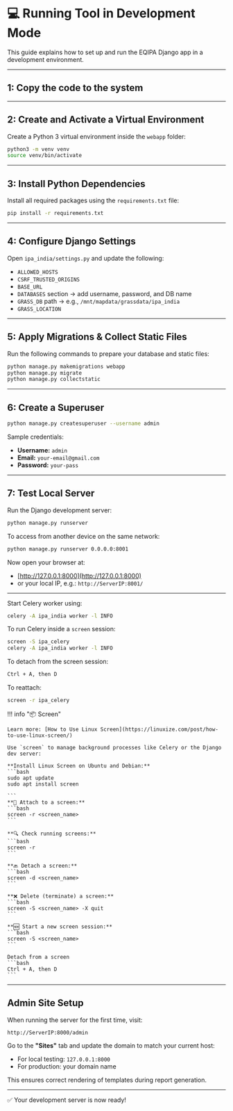 # 💻 Running Tool in Development Mode

This guide explains how to set up and run the EQIPA Django app in a development environment.

---

## 1: Copy the code to the system


---

## 2: Create and Activate a Virtual Environment

Create a Python 3 virtual environment inside the `webapp` folder:

```bash
python3 -m venv venv
source venv/bin/activate
```

---

## 3: Install Python Dependencies

Install all required packages using the `requirements.txt` file:

```bash
pip install -r requirements.txt
```

---

## 4: Configure Django Settings

Open `ipa_india/settings.py` and update the following:

- `ALLOWED_HOSTS`
- `CSRF_TRUSTED_ORIGINS`
- `BASE_URL`
- `DATABASES` section → add username, password, and DB name
- `GRASS_DB` path → e.g., `/mnt/mapdata/grassdata/ipa_india`
- `GRASS_LOCATION`

---

## 5: Apply Migrations & Collect Static Files

Run the following commands to prepare your database and static files:

```bash
python manage.py makemigrations webapp
python manage.py migrate
python manage.py collectstatic
```

---

## 6: Create a Superuser

```bash
python manage.py createsuperuser --username admin
```

Sample credentials:

- **Username:** `admin`
- **Email:** `your-email@gmail.com`
- **Password:** `your-pass`

---

## 7: Test Local Server

Run the Django development server:

```bash
python manage.py runserver
```

To access from another device on the same network:

```bash
python manage.py runserver 0.0.0.0:8001
```

Now open your browser at:

- [http://127.0.0.1:8000](http://127.0.0.1:8000)
- or your local IP, e.g.: `http://ServerIP:8001/`

---



Start Celery worker using:

```bash
celery -A ipa_india worker -l INFO
```

To run Celery inside a `screen` session:

```bash
screen -S ipa_celery
celery -A ipa_india worker -l INFO
```

To detach from the screen session:

```bash
Ctrl + A, then D
```

To reattach:

```bash
screen -r ipa_celery
```





!!! info "📦 Screen"

    Learn more: [How to Use Linux Screen](https://linuxize.com/post/how-to-use-linux-screen/)

    Use `screen` to manage background processes like Celery or the Django dev server:

    **Install Linux Screen on Ubuntu and Debian:**
    ```bash
    sudo apt update
    sudo apt install screen
    
    ```
    **🔄 Attach to a screen:**
    ```bash
    screen -r <screen_name>
    ```

    **🔍 Check running screens:**
    ```bash
    screen -r
    ```

    **🔙 Detach a screen:**
    ```bash
    screen -d <screen_name>
    ```

    **❌ Delete (terminate) a screen:**
    ```bash
    screen -S <screen_name> -X quit
    ```

    **🆕 Start a new screen session:**
    ```bash
    screen -S <screen_name>
    ```
    
    Detach from a screen
    ```bash
    Ctrl + A, then D
    ```








---

##  Admin Site Setup

When running the server for the first time, visit:

```
http://ServerIP:8000/admin
```

Go to the **"Sites"** tab and update the domain to match your current host:

- For local testing: `127.0.0.1:8000`
- For production: your domain name

This ensures correct rendering of templates during report generation.

---

✅ Your development server is now ready!
